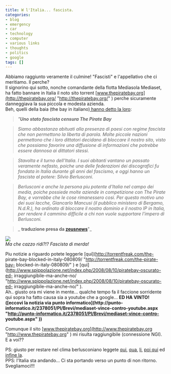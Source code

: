 ```yaml
---
title: W l'Italia... fascista.
categories:
- blog
- emergency
- car
- technology
- computer
- various links
- thoughts
- politics
- google
tags: []
---
```

Abbiamo raggiunto veramente il culmine! "Fascisti" e l'appellativo che ci
meritiamo. Il perche?  
Il signorino qui sotto, nonche comandante della flotta Mediasola Mediaset, ha
fatto bannare in Italia il noto sito torrent
[www.thepiratebay.org](http://thepiratebay.org/ "http://thepiratebay.org/" )
perche sicuramente danneggiava la sua piccola e modesta azienda.  
Beh, quelli della baia (the bay in italiano)[ hanno detto la
loro](http://thepiratebay.org/blog/123 "http://thepiratebay.org/blog/123" ):

> _"**Uno stato fascista censura The Pirate Bay**_

>

> _Siamo abbastanza abituati alla presenza di paesi con regime fascista che
non permettono la liberta di parola. Molte piccole nazioni permettono che i
loro dittatori decidano di bloccare il nostro sito, visto che possiamo
favorire una diffusione di informazioni che potrebbe essere dannosa ai
dittatori stessi._

>

> _Stavolta e il turno dell'Italia. I suoi abitanti vantano un passato
veramente nefasto, poiche una delle federazioni dei discografici fu fondata in
Italia durante gli anni del fascismo, e oggi hanno un fascista al potere:
Silvio Berlusconi._

>

> _Berlusconi e anche la persona piu potente d'Italia nel campo dei media,
poiche possiede molte aziende in competizione con The Pirate Bay, e vorrebbe
che le cose rimanessero cosi. Per questo motivo uno dei suoi lacche, Giancarlo
Mancusi (il pubblico ministero di Bergamo, N.d.R.), ha ordinato di bloccare il
nostro dominio e il nostro IP in Italia, per rendere il cammino difficile a
chi non vuole supportare l'impero di Berlusconi._

>

> _ __traduzione presa da
[zeusnews](http://www.zeusnews.it/index.php3?ar=stampa&cod=7957
"http://www.zeusnews.it/index.php3?ar=stampa&cod=7957" )__"_

  

[![]({{site.url}}/images/silvio_berlusconi_fascista.jpg)  
]({{site.url}}/images/silvio_berlusconi_fascista.jpg)_Ma che cazzo ridi?!?
Fascista di merda!_

Piu notizie a riguardo potete leggerle [qui](http://torrentfreak.com/the-
pirate-bay-blocked-in-italy-080809/ "http://torrentfreak.com/the-pirate-bay-
blocked-in-italy-080809/" ) e
[qui](http://www.spippolazione.net/index.php/2008/08/10/piratebay-oscurato-ed-
irraggiungibile-ma-anche-no/
"http://www.spippolazione.net/index.php/2008/08/10/piratebay-oscurato-ed-
irraggiungibile-ma-anche-no/" ).  
Ah.. giusto ora mi viene in mente... qualche tempo fa il faccione sorridente
qui sopra ha fatto causa sia a youtube che a google... **ED HA VINTO! ([eccovi
la notizia via punto informatico](http://punto-
informatico.it/2378051/PI/Brevi/mediaset-vince-contro-youtube.aspx
"http://punto-informatico.it/2378051/PI/Brevi/mediaset-vince-contro-
youtube.aspx" ))**  

Comunque il sito [www.thepiratebay.org](http://www.thepiratebay.org
"http://www.thepiratebay.org" ) mi risulta raggiungibile (connessione NGI). E
a voi??

PS: giusto per restare nel clima berlusconiano leggete
[qui](http://solomiri.blogspot.com/2008/08/costituzione-italiana.html
"http://solomiri.blogspot.com/2008/08/costituzione-italiana.html" ),
[qua](http://solomiri.blogspot.com/2008/08/scandalo-europa-7.html
"http://solomiri.blogspot.com/2008/08/scandalo-europa-7.html" ),
[li](http://solomiri.blogspot.com/2008/05/il-cavaliere.html
"http://solomiri.blogspot.com/2008/05/il-cavaliere.html" ), [poi
qui](http://solomiri.blogspot.com/2008/05/ilcavaliere.html
"http://solomiri.blogspot.com/2008/05/ilcavaliere.html" ) ed [infine
la](http://solomiri.blogspot.com/2008/04/programmi-elettoralioh-mio-dio.html
"http://solomiri.blogspot.com/2008/04/programmi-elettoralioh-mio-dio.html" ).  
PPS: l'Italia sta andando... Ci sta portando verso un punto di non ritorno.
Svegliamoci!!!  


